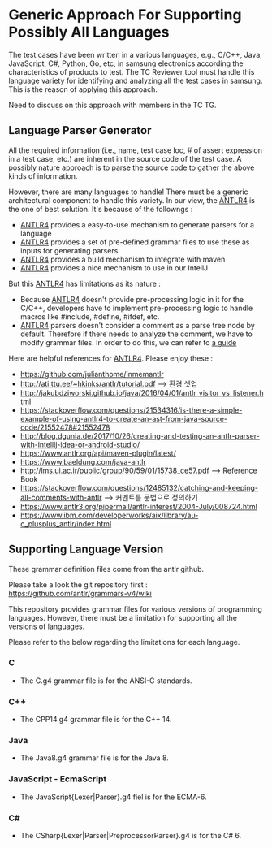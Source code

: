 # Generic Approach For Supporting Possibly All Languages

The test cases have been written in a various languages, e.g., C/C++, Java, JavaScript, 
C#, Python, Go, etc, in samsung electronics according the characteristics of products to test.
The TC Reviewer tool must handle this language variety for identifying and analyzing all the test cases in samsung. 
This is the reason of applying this approach.

Need to discuss on this approach with members in the TC TG.

## Language Parser Generator

All the required information (i.e., name, test case loc, # of assert expression in a test case, etc.)
are inherent in the source code of the test case. A possibly nature approach is to parse the source code to gather the above kinds of information.

However, there are many languages to handle! There must be a generic architectural component to handle this variety. In our view, 
the [ANTLR4](https://github.com/antlr/antlr4) is the one of best solution. It's because of the followngs :
+ [ANTLR4](https://github.com/antlr/antlr4) provides a easy-to-use mechanism to generate parsers for a language
+ [ANTLR4](https://github.com/antlr/antlr4) provides a set of pre-defined grammar files to use these as inputs for generating parsers.
+ [ANTLR4](https://github.com/antlr/antlr4) provides a build mechanism to integrate with maven
+ [ANTLR4](https://github.com/antlr/antlr4) provides a nice mechanism to use in our IntellJ


But this [ANTLR4](https://github.com/antlr/antlr4) has limitations as its nature :

+ Because [ANTLR4](https://github.com/antlr/antlr4) doesn't provide pre-processing logic in it for the C/C++,
developers have to implement pre-processing logic to handle macros like #include, #define, #ifdef, etc. 
+ [ANTLR4](https://github.com/antlr/antlr4) parsers doesn't consider a comment as a parse tree node by default.
Therefore if there needs to analyze the comment, we have to modify grammar files.
In order to do this, we can refer to [a guide](http://lms.ui.ac.ir/public/group/90/59/01/15738_ce57.pdf)

Here are helpful references for [ANTLR4](https://github.com/antlr/antlr4). Please enjoy these :

+ https://github.com/julianthome/inmemantlr
+ http://ati.ttu.ee/~hkinks/antlr/tutorial.pdf --> 환경 셋업
+ http://jakubdziworski.github.io/java/2016/04/01/antlr_visitor_vs_listener.html
+ https://stackoverflow.com/questions/21534316/is-there-a-simple-example-of-using-antlr4-to-create-an-ast-from-java-source-code/21552478#21552478
+ http://blog.dgunia.de/2017/10/26/creating-and-testing-an-antlr-parser-with-intellij-idea-or-android-studio/
+ https://www.antlr.org/api/maven-plugin/latest/
+ https://www.baeldung.com/java-antlr
+ http://lms.ui.ac.ir/public/group/90/59/01/15738_ce57.pdf --> Reference Book
+ https://stackoverflow.com/questions/12485132/catching-and-keeping-all-comments-with-antlr --> 커멘트를 문법으로 정의하기
+ https://www.antlr3.org/pipermail/antlr-interest/2004-July/008724.html
+ https://www.ibm.com/developerworks/aix/library/au-c_plusplus_antlr/index.html

## Supporting Language Version

These grammar definition files come from the antlr github.

Please take a look the git repository first : https://github.com/antlr/grammars-v4/wiki

This repository provides grammar files for various versions of programming languages.
However, there must be a limitation for supporting all the versions of languages.

Please refer to the below regarding the limitations for each language.

### C

- The C.g4 grammar file is for the ANSI-C standards. 

### C++

- The CPP14.g4 grammar file is for the C++ 14.

### Java

- The Java8.g4 grammar file is for the Java 8.


### JavaScript - EcmaScript

- The JavaScript{Lexer|Parser}.g4 fiel is for the ECMA-6.

### C#

- The CSharp{Lexer|Parser|PreprocessorParser}.g4 is for the C# 6.